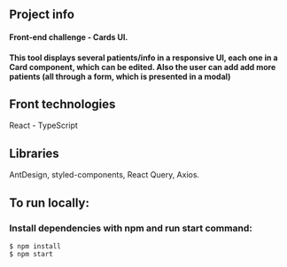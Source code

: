 ## Project info
#### Front-end challenge - Cards UI.

#### This tool displays several patients/info in a responsive UI, each one in a Card component, which can be edited. Also the user can add add more patients (all through a form, which is presented in a modal)

## Front technologies
React - TypeScript

## Libraries
AntDesign, styled-components, React Query, Axios.

## To run locally:
### Install dependencies with npm and run start command:

```
$ npm install
$ npm start
```
